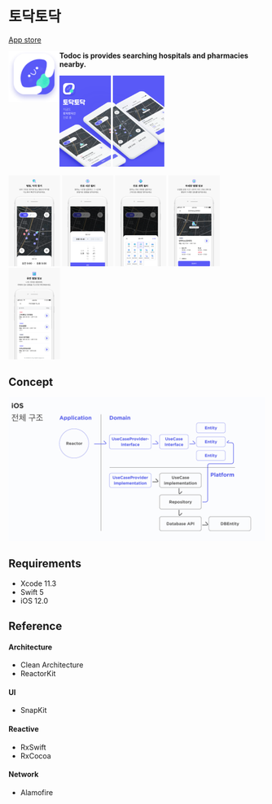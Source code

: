 # 토닥토닥
[App store](https://itunes.apple.com/kr/app/tiptap/id1439433799?mt=8)

<img align="left" width="100" height="100" src="./pictures/splashIcon.png"/> **Todoc is provides searching hospitals and pharmacies nearby.** </br>

<img src="./pictures/screen1.png" width="20%" height="20%" /> <img src="./pictures/screen2.png" width="20%" height="20%" /> 

<img src="./pictures/screen3.png" width="20%" height="30%" /> <img src="./pictures/screen4.png" width="20%" height="20%" /> <img src="./pictures/screen5.png" width="20%" height="20%" /> <img src="./pictures/screen6.png" width="20%" height="20%" /> <img src="./pictures/screen7.png" width="20%" height="20%" />

## Concept

<img src="./pictures/architecture.png"/>

 

## Requirements
- Xcode 11.3
- Swift 5
- iOS 12.0


## Reference
#### Architecture
- Clean Architecture
- ReactorKit

#### UI
- SnapKit

#### Reactive
- RxSwift
- RxCocoa

#### Network
- Alamofire
